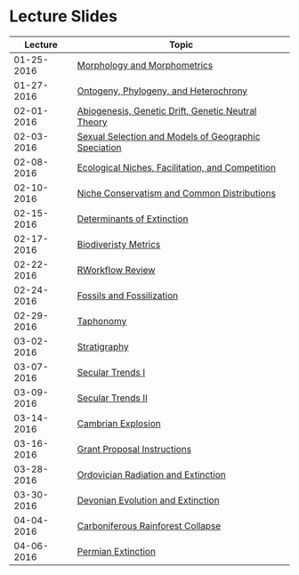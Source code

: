 # Lecture Slides

Lecture | Topic
----- | -----
01-25-2016 | [Morphology and Morphometrics](http://teststrata.geology.wisc.edu/teachPaleobiology/LectureSlides/Morphometrics01252016.pdf)
01-27-2016 | [Ontogeny, Phylogeny, and Heterochrony](http://teststrata.geology.wisc.edu/teachPaleobiology/LectureSlides/OntogenyPhylogenyHeterochrony012172016.pdf)
02-01-2016 | [Abiogenesis, Genetic Drift, Genetic Neutral Theory](http://teststrata.geology.wisc.edu/teachPaleobiology/LectureSlides/Abiogenesis02012016.pdf)
02-03-2016 | [Sexual Selection and Models of Geographic Speciation](http://teststrata.geology.wisc.edu/teachPaleobiology/LectureSlides/SexualSelection02032016.pdf)
02-08-2016 | [Ecological Niches, Facilitation, and Competition](http://teststrata.geology.wisc.edu/teachPaleobiology/LectureSlides/EcologicalNiches02082016.pdf)
02-10-2016 | [Niche Conservatism and Common Distributions](http://teststrata.geology.wisc.edu/teachPaleobiology/LectureSlides/CommonDistributions02102016.pdf)
02-15-2016 | [Determinants of Extinction](http://teststrata.geology.wisc.edu/teachPaleobiology/LectureSlides/ExtinctionRisk02152016.pdf)
02-17-2016 | [Biodiveristy Metrics](http://teststrata.geology.wisc.edu/teachPaleobiology/LectureSlides/Biodiversity02172016.pdf)
02-22-2016 | [RWorkflow Review](http://teststrata.geology.wisc.edu/teachPaleobiology/LectureSlides/RWorkflow.pdf)
02-24-2016 | [Fossils and Fossilization](http://teststrata.geology.wisc.edu/teachPaleobiology/LectureSlides/Fossils02242016.pdf)
02-29-2016 | [Taphonomy](http://teststrata.geology.wisc.edu/teachPaleobiology/LectureSlides/Taphonomy02292016.pdf)
03-02-2016 | [Stratigraphy](http://teststrata.geology.wisc.edu/teachPaleobiology/LectureSlides/Stratigraphy03022016.pdf)
03-07-2016 | [Secular Trends I](http://teststrata.geology.wisc.edu/teachPaleobiology/LectureSlides/SecularTrends03072016.pdf)
03-09-2016 | [Secular Trends II](http://teststrata.geology.wisc.edu/teachPaleobiology/LectureSlides/SecularTrends03092016.pdf)
03-14-2016 | [Cambrian Explosion](http://teststrata.geology.wisc.edu/teachPaleobiology/LectureSlides/CambrianExplosion06142016.pdf)
03-16-2016 | [Grant Proposal Instructions](http://teststrata.geology.wisc.edu/teachPaleobiology/LectureSlides/GrantProposalInstruction03162016.pdf)
03-28-2016 | [Ordovician Radiation and Extinction](http://teststrata.geology.wisc.edu/teachPaleobiology/LectureSlides/Ordovician03282016.pdf) 
03-30-2016 | [Devonian Evolution and Extinction](http://teststrata.geology.wisc.edu/teachPaleobiology/LectureSlides/Devonian03302016.pdf)
04-04-2016 | [Carboniferous Rainforest Collapse](http://teststrata.geology.wisc.edu/teachPaleobiology/LectureSlides/Carboniferous04042016.pdf)
04-06-2016 | [Permian Extinction](http://teststrata.geology.wisc.edu/teachPaleobiology/LectureSlides/Permian04062016.pdf)
